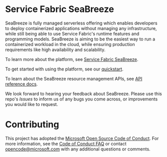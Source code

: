 # Service Fabric SeaBreeze

SeaBreeze is fully managed serverless offering which enables developers to deploy containerized applications without managing any infrastructure, while still being able to use Service Fabric's runtime features and programming models. SeaBreeze is aiming to be the easiest way to run a containerized workload in the cloud, while ensuring production requirements like high availability and scalability. 

To learn more about the platform, see [Service Fabric SeaBreeze](./docs/conceptual-docs/seabreeze-overview.md). 

To get started with using the platform, see our [quickstart](./docs/conceptual-docs/container-group-set-quickstart.md).

To learn about the SeaBreeze resource management APIs, see [API reference docs](https://github.com/Azure/seabreeze-preview-pr/blob/master/docs/reference-docs/seabreeze-index.md).


We look forward to hearing your feedback about SeaBreeze. Please use this repo's *Issues* to inform us of any bugs you come across, or improvements you would like to request. 

# Contributing

This project has adopted the
[Microsoft Open Source Code of Conduct](https://opensource.microsoft.com/codeofconduct/).
For more information, see the
[Code of Conduct FAQ](https://opensource.microsoft.com/codeofconduct/faq/) or
contact [opencode@microsoft.com](mailto:opencode@microsoft.com) with any
additional questions or comments.
